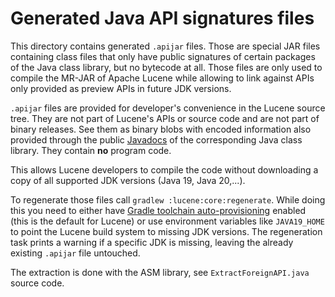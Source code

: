 <!--
    Licensed to the Apache Software Foundation (ASF) under one or more
    contributor license agreements.  See the NOTICE file distributed with
    this work for additional information regarding copyright ownership.
    The ASF licenses this file to You under the Apache License, Version 2.0
    the "License"); you may not use this file except in compliance with
    the License.  You may obtain a copy of the License at

        http://www.apache.org/licenses/LICENSE-2.0

    Unless required by applicable law or agreed to in writing, software
    distributed under the License is distributed on an "AS IS" BASIS,
    WITHOUT WARRANTIES OR CONDITIONS OF ANY KIND, either express or implied.
    See the License for the specific language governing permissions and
    limitations under the License.
 -->

# Generated Java API signatures files

This directory contains generated `.apijar` files. Those are special JAR files containing
class files that only have public signatures of certain packages of the Java class
library, but no bytecode at all. Those files are only used to compile the MR-JAR of Apache
Lucene while allowing to link against APIs only provided as preview APIs in future
JDK versions.

`.apijar` files are provided for developer's convenience in the Lucene source tree.
They are not part of Lucene's APIs or source code and are not part of binary releases.
See them as binary blobs with encoded information also provided through the public
[Javadocs](https://docs.oracle.com/en/java/javase/) of the corresponding Java
class library. They contain **no** program code.

This allows Lucene developers to compile the code without downloading a copy of all
supported JDK versions (Java 19, Java 20,...).

To regenerate those files call `gradlew :lucene:core:regenerate`. While doing this
you need to either have
[Gradle toolchain auto-provisioning](https://docs.gradle.org/current/userguide/toolchains.html#sec:provisioning)
enabled (this is the default for Lucene) or use environment variables like `JAVA19_HOME`
to point the Lucene build system to missing JDK versions. The regeneration task prints
a warning if a specific JDK is missing, leaving the already existing `.apijar` file
untouched.

The extraction is done with the ASM library, see `ExtractForeignAPI.java` source code.

